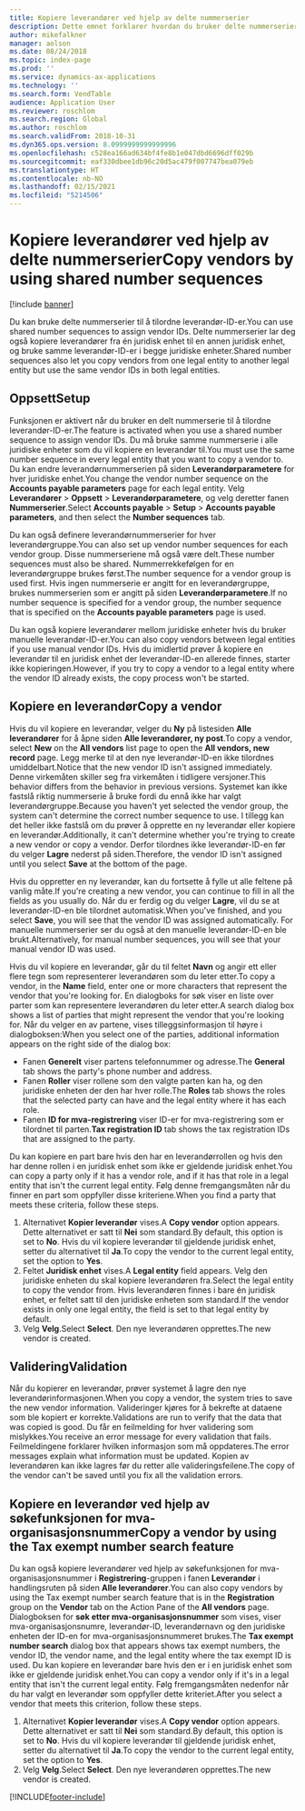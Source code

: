 ```yaml
---
title: Kopiere leverandører ved hjelp av delte nummerserier
description: Dette emnet forklarer hvordan du bruker delte nummerserier til å kopiere en leverandør til en annen juridisk enhet og samtidig beholde samme leverandør-ID.
author: mikefalkner
manager: aolson
ms.date: 08/24/2018
ms.topic: index-page
ms.prod: ''
ms.service: dynamics-ax-applications
ms.technology: ''
ms.search.form: VendTable
audience: Application User
ms.reviewer: roschlom
ms.search.region: Global
ms.author: roschlom
ms.search.validFrom: 2018-10-31
ms.dyn365.ops.version: 8.0999999999999996
ms.openlocfilehash: c528ea166ad634bf4fe8b1e047dbd6696dff029b
ms.sourcegitcommit: eaf330dbee1db96c20d5ac479f007747bea079eb
ms.translationtype: HT
ms.contentlocale: nb-NO
ms.lasthandoff: 02/15/2021
ms.locfileid: "5214506"
---
```

# <a name="copy-vendors-by-using-shared-number-sequences"></a><span data-ttu-id="77fa6-103">Kopiere leverandører ved hjelp av delte nummerserier</span><span class="sxs-lookup"><span data-stu-id="77fa6-103">Copy vendors by using shared number sequences</span></span>

[!include [banner](../includes/banner.md)]

<span data-ttu-id="77fa6-104">Du kan bruke delte nummerserier til å tilordne leverandør-ID-er.</span><span class="sxs-lookup"><span data-stu-id="77fa6-104">You can use shared number sequences to assign vendor IDs.</span></span> <span data-ttu-id="77fa6-105">Delte nummerserier lar deg også kopiere leverandører fra én juridisk enhet til en annen juridisk enhet, og bruke samme leverandør-ID-er i begge juridiske enheter.</span><span class="sxs-lookup"><span data-stu-id="77fa6-105">Shared number sequences also let you copy vendors from one legal entity to another legal entity but use the same vendor IDs in both legal entities.</span></span>

## <a name="setup"></a><span data-ttu-id="77fa6-106">Oppsett</span><span class="sxs-lookup"><span data-stu-id="77fa6-106">Setup</span></span>

<span data-ttu-id="77fa6-107">Funksjonen er aktivert når du bruker en delt nummerserie til å tilordne leverandør-ID-er.</span><span class="sxs-lookup"><span data-stu-id="77fa6-107">The feature is activated when you use a shared number sequence to assign vendor IDs.</span></span> <span data-ttu-id="77fa6-108">Du må bruke samme nummerserie i alle juridiske enheter som du vil kopiere en leverandør til.</span><span class="sxs-lookup"><span data-stu-id="77fa6-108">You must use the same number sequence in every legal entity that you want to copy a vendor to.</span></span> <span data-ttu-id="77fa6-109">Du kan endre leverandørnummerserien på siden **Leverandørparametere** for hver juridiske enhet.</span><span class="sxs-lookup"><span data-stu-id="77fa6-109">You change the vendor number sequence on the **Accounts payable parameters** page for each legal entity.</span></span> <span data-ttu-id="77fa6-110">Velg **Leverandører** \> **Oppsett** \> **Leverandørparametere**, og velg deretter fanen **Nummerserier**.</span><span class="sxs-lookup"><span data-stu-id="77fa6-110">Select **Accounts payable** \> **Setup** \> **Accounts payable parameters**, and then select the **Number sequences** tab.</span></span>

<span data-ttu-id="77fa6-111">Du kan også definere leverandørnummerserier for hver leverandørgruppe.</span><span class="sxs-lookup"><span data-stu-id="77fa6-111">You can also set up vendor number sequences for each vendor group.</span></span> <span data-ttu-id="77fa6-112">Disse nummerseriene må også være delt.</span><span class="sxs-lookup"><span data-stu-id="77fa6-112">These number sequences must also be shared.</span></span> <span data-ttu-id="77fa6-113">Nummerrekkefølgen for en leverandørgruppe brukes først.</span><span class="sxs-lookup"><span data-stu-id="77fa6-113">The number sequence for a vendor group is used first.</span></span> <span data-ttu-id="77fa6-114">Hvis ingen nummerserie er angitt for en leverandørgruppe, brukes nummerserien som er angitt på siden **Leverandørparametere**.</span><span class="sxs-lookup"><span data-stu-id="77fa6-114">If no number sequence is specified for a vendor group, the number sequence that is specified on the **Accounts payable parameters** page is used.</span></span>

<span data-ttu-id="77fa6-115">Du kan også kopiere leverandører mellom juridiske enheter hvis du bruker manuelle leverandør-ID-er.</span><span class="sxs-lookup"><span data-stu-id="77fa6-115">You can also copy vendors between legal entities if you use manual vendor IDs.</span></span> <span data-ttu-id="77fa6-116">Hvis du imidlertid prøver å kopiere en leverandør til en juridisk enhet der leverandør-ID-en allerede finnes, starter ikke kopieringen.</span><span class="sxs-lookup"><span data-stu-id="77fa6-116">However, if you try to copy a vendor to a legal entity where the vendor ID already exists, the copy process won't be started.</span></span>

## <a name="copy-a-vendor"></a><span data-ttu-id="77fa6-117">Kopiere en leverandør</span><span class="sxs-lookup"><span data-stu-id="77fa6-117">Copy a vendor</span></span>

<span data-ttu-id="77fa6-118">Hvis du vil kopiere en leverandør, velger du **Ny** på listesiden **Alle leverandører** for å åpne siden **Alle leverandører, ny post**.</span><span class="sxs-lookup"><span data-stu-id="77fa6-118">To copy a vendor, select **New** on the **All vendors** list page to open the **All vendors, new record** page.</span></span> <span data-ttu-id="77fa6-119">Legg merke til at den nye leverandør-ID-en ikke tilordnes umiddelbart.</span><span class="sxs-lookup"><span data-stu-id="77fa6-119">Notice that the new vendor ID isn't assigned immediately.</span></span> <span data-ttu-id="77fa6-120">Denne virkemåten skiller seg fra virkemåten i tidligere versjoner.</span><span class="sxs-lookup"><span data-stu-id="77fa6-120">This behavior differs from the behavior in previous versions.</span></span> <span data-ttu-id="77fa6-121">Systemet kan ikke fastslå riktig nummerserie å bruke fordi du ennå ikke har valgt leverandørgruppe.</span><span class="sxs-lookup"><span data-stu-id="77fa6-121">Because you haven't yet selected the vendor group, the system can't determine the correct number sequence to use.</span></span> <span data-ttu-id="77fa6-122">I tillegg kan det heller ikke fastslå om du prøver å opprette en ny leverandør eller kopiere en leverandør.</span><span class="sxs-lookup"><span data-stu-id="77fa6-122">Additionally, it can't determine whether you're trying to create a new vendor or copy a vendor.</span></span> <span data-ttu-id="77fa6-123">Derfor tilordnes ikke leverandør-ID-en før du velger **Lagre** nederst på siden.</span><span class="sxs-lookup"><span data-stu-id="77fa6-123">Therefore, the vendor ID isn't assigned until you select **Save** at the bottom of the page.</span></span>

<span data-ttu-id="77fa6-124">Hvis du oppretter en ny leverandør, kan du fortsette å fylle ut alle feltene på vanlig måte.</span><span class="sxs-lookup"><span data-stu-id="77fa6-124">If you're creating a new vendor, you can continue to fill in all the fields as you usually do.</span></span> <span data-ttu-id="77fa6-125">Når du er ferdig og du velger **Lagre**, vil du se at leverandør-ID-en ble tilordnet automatisk.</span><span class="sxs-lookup"><span data-stu-id="77fa6-125">When you've finished, and you select **Save**, you will see that the vendor ID was assigned automatically.</span></span> <span data-ttu-id="77fa6-126">For manuelle nummerserier ser du også at den manuelle leverandør-ID-en ble brukt.</span><span class="sxs-lookup"><span data-stu-id="77fa6-126">Alternatively, for manual number sequences, you will see that your manual vendor ID was used.</span></span>

<span data-ttu-id="77fa6-127">Hvis du vil kopiere en leverandør, går du til feltet **Navn** og angir ett eller flere tegn som representerer leverandøren som du leter etter.</span><span class="sxs-lookup"><span data-stu-id="77fa6-127">To copy a vendor, in the **Name** field, enter one or more characters that represent the vendor that you're looking for.</span></span> <span data-ttu-id="77fa6-128">En dialogboks for søk viser en liste over parter som kan representere leverandøren du leter etter.</span><span class="sxs-lookup"><span data-stu-id="77fa6-128">A search dialog box shows a list of parties that might represent the vendor that you're looking for.</span></span> <span data-ttu-id="77fa6-129">Når du velger en av partene, vises tilleggsinformasjon til høyre i dialogboksen:</span><span class="sxs-lookup"><span data-stu-id="77fa6-129">When you select one of the parties, additional information appears on the right side of the dialog box:</span></span>

- <span data-ttu-id="77fa6-130">Fanen **Generelt** viser partens telefonnummer og adresse.</span><span class="sxs-lookup"><span data-stu-id="77fa6-130">The **General** tab shows the party's phone number and address.</span></span>
- <span data-ttu-id="77fa6-131">Fanen **Roller** viser rollene som den valgte parten kan ha, og den juridiske enheten der den har hver rolle.</span><span class="sxs-lookup"><span data-stu-id="77fa6-131">The **Roles** tab shows the roles that the selected party can have and the legal entity where it has each role.</span></span>
- <span data-ttu-id="77fa6-132">Fanen **ID for mva-registrering** viser ID-er for mva-registrering som er tilordnet til parten.</span><span class="sxs-lookup"><span data-stu-id="77fa6-132">**Tax registration ID** tab shows the tax registration IDs that are assigned to the party.</span></span>

<span data-ttu-id="77fa6-133">Du kan kopiere en part bare hvis den har en leverandørrollen og hvis den har denne rollen i en juridisk enhet som ikke er gjeldende juridisk enhet.</span><span class="sxs-lookup"><span data-stu-id="77fa6-133">You can copy a party only if it has a vendor role, and if it has that role in a legal entity that isn't the current legal entity.</span></span> <span data-ttu-id="77fa6-134">Følg denne fremgangsmåten når du finner en part som oppfyller disse kriteriene.</span><span class="sxs-lookup"><span data-stu-id="77fa6-134">When you find a party that meets these criteria, follow these steps.</span></span>

1. <span data-ttu-id="77fa6-135">Alternativet **Kopier leverandør** vises.</span><span class="sxs-lookup"><span data-stu-id="77fa6-135">A **Copy vendor** option appears.</span></span> <span data-ttu-id="77fa6-136">Dette alternativet er satt til **Nei** som standard.</span><span class="sxs-lookup"><span data-stu-id="77fa6-136">By default, this option is set to **No**.</span></span> <span data-ttu-id="77fa6-137">Hvis du vil kopiere leverandør til gjeldende juridisk enhet, setter du alternativet til **Ja**.</span><span class="sxs-lookup"><span data-stu-id="77fa6-137">To copy the vendor to the current legal entity, set the option to **Yes**.</span></span> 
2. <span data-ttu-id="77fa6-138">Feltet **Juridisk enhet** vises.</span><span class="sxs-lookup"><span data-stu-id="77fa6-138">A **Legal entity** field appears.</span></span> <span data-ttu-id="77fa6-139">Velg den juridiske enheten du skal kopiere leverandøren fra.</span><span class="sxs-lookup"><span data-stu-id="77fa6-139">Select the legal entity to copy the vendor from.</span></span> <span data-ttu-id="77fa6-140">Hvis leverandøren finnes i bare én juridisk enhet, er feltet satt til den juridiske enheten som standard.</span><span class="sxs-lookup"><span data-stu-id="77fa6-140">If the vendor exists in only one legal entity, the field is set to that legal entity by default.</span></span>
3. <span data-ttu-id="77fa6-141">Velg **Velg**.</span><span class="sxs-lookup"><span data-stu-id="77fa6-141">Select **Select**.</span></span> <span data-ttu-id="77fa6-142">Den nye leverandøren opprettes.</span><span class="sxs-lookup"><span data-stu-id="77fa6-142">The new vendor is created.</span></span>

## <a name="validation"></a><span data-ttu-id="77fa6-143">Validering</span><span class="sxs-lookup"><span data-stu-id="77fa6-143">Validation</span></span>

<span data-ttu-id="77fa6-144">Når du kopierer en leverandør, prøver systemet å lagre den nye leverandørinformasjonen.</span><span class="sxs-lookup"><span data-stu-id="77fa6-144">When you copy a vendor, the system tries to save the new vendor information.</span></span> <span data-ttu-id="77fa6-145">Valideringer kjøres for å bekrefte at dataene som ble kopiert er korrekte.</span><span class="sxs-lookup"><span data-stu-id="77fa6-145">Validations are run to verify that the data that was copied is good.</span></span> <span data-ttu-id="77fa6-146">Du får en feilmelding for hver validering som mislykkes.</span><span class="sxs-lookup"><span data-stu-id="77fa6-146">You receive an error message for every validation that fails.</span></span> <span data-ttu-id="77fa6-147">Feilmeldingene forklarer hvilken informasjon som må oppdateres.</span><span class="sxs-lookup"><span data-stu-id="77fa6-147">The error messages explain what information must be updated.</span></span> <span data-ttu-id="77fa6-148">Kopien av leverandøren kan ikke lagres før du retter alle valideringsfeilene.</span><span class="sxs-lookup"><span data-stu-id="77fa6-148">The copy of the vendor can't be saved until you fix all the validation errors.</span></span>

## <a name="copy-a-vendor-by-using-the-tax-exempt-number-search-feature"></a><span data-ttu-id="77fa6-149">Kopiere en leverandør ved hjelp av søkefunksjonen for mva-organisasjonsnummer</span><span class="sxs-lookup"><span data-stu-id="77fa6-149">Copy a vendor by using the Tax exempt number search feature</span></span>

<span data-ttu-id="77fa6-150">Du kan også kopiere leverandører ved hjelp av søkefunksjonen for mva-organisasjonsnummer i **Registrering**-gruppen i fanen **Leverandør** i handlingsruten på siden **Alle leverandører**.</span><span class="sxs-lookup"><span data-stu-id="77fa6-150">You can also copy vendors by using the Tax exempt number search feature that is in the **Registration** group on the **Vendor** tab on the Action Pane of the **All vendors** page.</span></span> <span data-ttu-id="77fa6-151">Dialogboksen for **søk etter mva-organisasjonsnummer** som vises, viser mva-organisasjonsnumre, leverandør-ID, leverandørnavn og den juridiske enheten der ID-en for mva-organisasjonsnummeret brukes.</span><span class="sxs-lookup"><span data-stu-id="77fa6-151">The **Tax exempt number search** dialog box that appears shows tax exempt numbers, the vendor ID, the vendor name, and the legal entity where the tax exempt ID is used.</span></span> <span data-ttu-id="77fa6-152">Du kan kopiere en leverandør bare hvis den er i en juridisk enhet som ikke er gjeldende juridisk enhet.</span><span class="sxs-lookup"><span data-stu-id="77fa6-152">You can copy a vendor only if it's in a legal entity that isn't the current legal entity.</span></span> <span data-ttu-id="77fa6-153">Følg fremgangsmåten nedenfor når du har valgt en leverandør som oppfyller dette kriteriet.</span><span class="sxs-lookup"><span data-stu-id="77fa6-153">After you select a vendor that meets this criterion, follow these steps.</span></span>

1. <span data-ttu-id="77fa6-154">Alternativet **Kopier leverandør** vises.</span><span class="sxs-lookup"><span data-stu-id="77fa6-154">A **Copy vendor** option appears.</span></span> <span data-ttu-id="77fa6-155">Dette alternativet er satt til **Nei** som standard.</span><span class="sxs-lookup"><span data-stu-id="77fa6-155">By default, this option is set to **No**.</span></span> <span data-ttu-id="77fa6-156">Hvis du vil kopiere leverandør til gjeldende juridisk enhet, setter du alternativet til **Ja**.</span><span class="sxs-lookup"><span data-stu-id="77fa6-156">To copy the vendor to the current legal entity, set the option to **Yes**.</span></span>
2. <span data-ttu-id="77fa6-157">Velg **Velg**.</span><span class="sxs-lookup"><span data-stu-id="77fa6-157">Select **Select**.</span></span> <span data-ttu-id="77fa6-158">Den nye leverandøren opprettes.</span><span class="sxs-lookup"><span data-stu-id="77fa6-158">The new vendor is created.</span></span>


[!INCLUDE[footer-include](../../includes/footer-banner.md)]